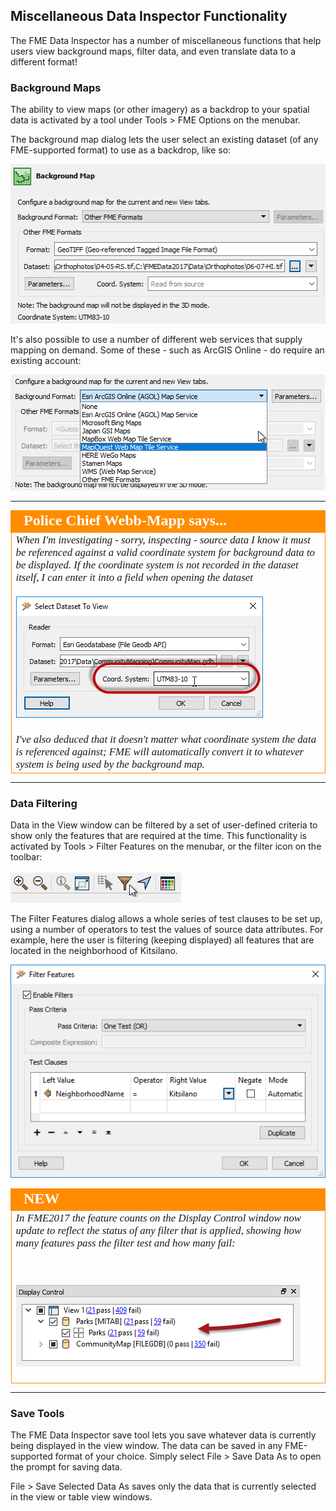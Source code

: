 ## Miscellaneous Data Inspector Functionality ##

The FME Data Inspector has a number of miscellaneous functions that help users view background maps, filter data, and even translate data to a different format!


### Background Maps ###
The ability to view maps (or other imagery) as a backdrop to your spatial data is activated by a tool under Tools > FME Options on the menubar.

The background map dialog lets the user select an existing dataset (of any FME-supported format) to use as a backdrop, like so:

![](./Images/Img1.35.DIBackgroundDialog.png)

It's also possible to use a number of different web services that supply mapping on demand. Some of these - such as ArcGIS Online - do require an existing account:

![](./Images/Img1.36.DIBackgroundServices.png)

---

<!--Person X Says Section-->

<table style="border-spacing: 0px">
<tr>
<td style="vertical-align:middle;background-color:darkorange;border: 2px solid darkorange">
<i class="fa fa-quote-left fa-lg fa-pull-left fa-fw" style="color:white;padding-right: 12px;vertical-align:text-top"></i>
<span style="color:white;font-size:x-large;font-weight: bold;font-family:serif">Police Chief Webb-Mapp says...</span>
</td>
</tr>

<tr>
<td style="border: 1px solid darkorange">
<span style="font-family:serif; font-style:italic; font-size:larger">
When I'm investigating - sorry, inspecting - source data I know it must be referenced against a valid coordinate system for background data to be displayed. If the coordinate system is not recorded in the dataset itself, I can enter it into a field when opening the dataset
<br><br><img src="./Images/Img1.37.DICoordinateSystem.png">
<br><br>I've also deduced that it doesn't matter what coordinate system the data is referenced against; FME will automatically convert it to whatever system is being used by the background map.
</span>
</td>
</tr>
</table>

---

### Data Filtering ###
Data in the View window can be filtered by a set of user-defined criteria to show only the features that are required at the time. This functionality is activated by Tools > Filter Features on the menubar, or the filter icon on the toolbar:

![](./Images/Img1.46.DIFilterToolbar.png)

The Filter Features dialog allows a whole series of test clauses to be set up, using a number of operators to test the values of source data attributes. For example, here the user is filtering (keeping displayed) all features that are located in the neighborhood of Kitsilano.

![](./Images/Img1.47.DIFilterFeatures.png)


<!--New Section--> 

<table style="border-spacing: 0px">
<tr>
<td style="vertical-align:middle;background-color:darkorange;border: 2px solid darkorange">
<i class="fa fa-bolt fa-lg fa-pull-left fa-fw" style="color:white;padding-right: 12px;vertical-align:text-top"></i>
<span style="color:white;font-size:x-large;font-weight: bold;font-family:serif">NEW</span>
</td>
</tr>

<tr>
<td style="border: 1px solid darkorange">
<span style="font-family:serif; font-style:italic; font-size:larger">
In FME2017 the feature counts on the Display Control window now update to reflect the status of any filter that is applied, showing how many features pass the filter test and how many fail:

<br><br><img src="./Images/Img1.48.DIFilterCounts.png">
</span>
</td>
</tr>
</table>

---

### Save Tools ###
The FME Data Inspector save tool lets you save whatever data is currently being displayed in the view window. The data can be saved in any FME-supported format of your choice. Simply select File > Save Data As to open the prompt for saving data.

File > Save Selected Data As saves only the data that is currently selected in the view or table view windows.

